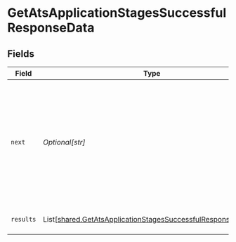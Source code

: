 # GetAtsApplicationStagesSuccessfulResponseData


## Fields

| Field                                                                                                                                                             | Type                                                                                                                                                              | Required                                                                                                                                                          | Description                                                                                                                                                       | Example                                                                                                                                                           |
| ----------------------------------------------------------------------------------------------------------------------------------------------------------------- | ----------------------------------------------------------------------------------------------------------------------------------------------------------------- | ----------------------------------------------------------------------------------------------------------------------------------------------------------------- | ----------------------------------------------------------------------------------------------------------------------------------------------------------------- | ----------------------------------------------------------------------------------------------------------------------------------------------------------------- |
| `next`                                                                                                                                                            | *Optional[str]*                                                                                                                                                   | :heavy_check_mark:                                                                                                                                                | Cursor string that can be passed to the `cursor` query parameter to get the next page. If this is `null`, then there are no more pages.                           |                                                                                                                                                                   |
| `results`                                                                                                                                                         | List[[shared.GetAtsApplicationStagesSuccessfulResponseResults](../../models/shared/getatsapplicationstagessuccessfulresponseresults.md)]                          | :heavy_check_mark:                                                                                                                                                | N/A                                                                                                                                                               | {"id":"26vafvWSRmbhNcxJYqjCzuJg","remote_id":"32","name":"Initial Screening","remote_data":null,"changed_at":"2022-08-07T14:01:29.196Z","remote_deleted_at":null} |